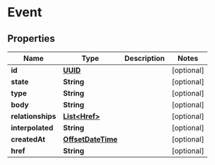 
# Event

## Properties
Name | Type | Description | Notes
------------ | ------------- | ------------- | -------------
**id** | [**UUID**](UUID.md) |  |  [optional]
**state** | **String** |  |  [optional]
**type** | **String** |  |  [optional]
**body** | **String** |  |  [optional]
**relationships** | [**List&lt;Href&gt;**](Href.md) |  |  [optional]
**interpolated** | **String** |  |  [optional]
**createdAt** | [**OffsetDateTime**](OffsetDateTime.md) |  |  [optional]
**href** | **String** |  |  [optional]



